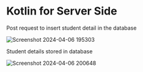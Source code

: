 # Kotlin for Server Side

Post request to insert student detail in the database

![Screenshot 2024-04-06 195303](https://github.com/amansingh2404/Rest_API_using_Ktor_and_PostgreSQL/assets/154883958/5ede35c1-e6f0-454a-8b50-27156101ef02)

Student details stored in database

![Screenshot 2024-04-06 200648](https://github.com/amansingh2404/Rest_API_using_Ktor_and_PostgreSQL/assets/154883958/2d8b3bc2-4cb5-478b-b594-4efc38ae9cdf)


